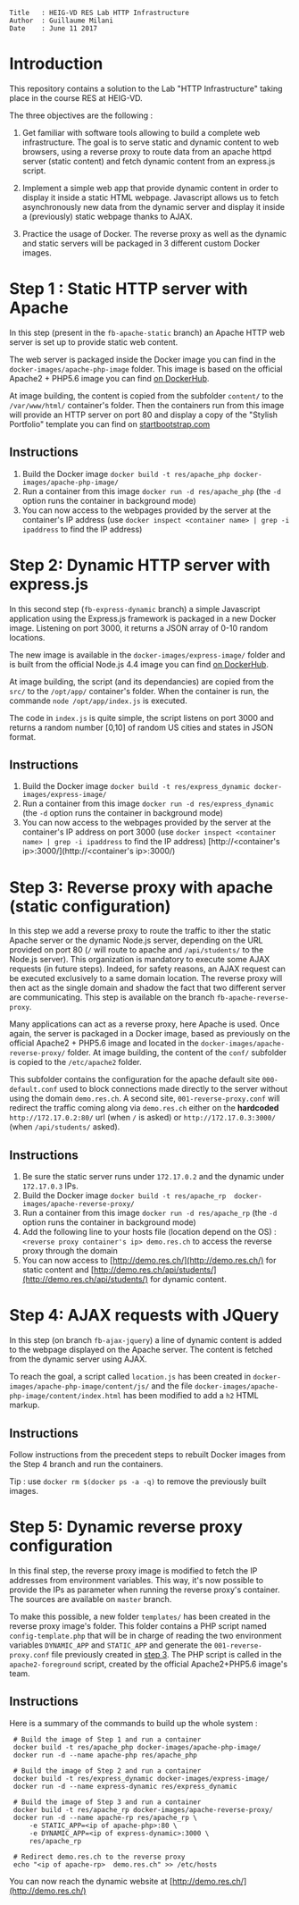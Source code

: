 ```
Title   : HEIG-VD RES Lab HTTP Infrastructure
Author  : Guillaume Milani
Date    : June 11 2017
```
# Introduction
This repository contains a solution to the Lab "HTTP Infrastructure" taking place in the course RES at HEIG-VD.

The three objectives are the following :
1. Get familiar with software tools allowing to build a complete web infrastructure. The goal is to serve static and dynamic content to web browsers, using a reverse proxy to route data from an apache httpd server (static content) and fetch dynamic content from an express.js script.

2. Implement a simple web app that provide dynamic content in order to display it inside a static HTML webpage. Javascript allows us to fetch asynchronously new data from the dynamic server and display it inside a (previously) static webpage thanks to AJAX.

3. Practice the usage of Docker. The reverse proxy as well as the dynamic and static servers will be packaged in 3 different custom Docker images.

# Step 1 : Static HTTP server with Apache
In this step (present in the `fb-apache-static` branch) an Apache HTTP web server is set up to provide static web content.

The web server is packaged inside the Docker image you can find in the `docker-images/apache-php-image` folder. This image is based on the official Apache2 + PHP5.6 image you can find [on DockerHub](https://hub.docker.com/_/php/).

At image building, the content is copied from the subfolder `content/` to the `/var/www/html/` container's folder. Then the containers run from this image will provide an HTTP server on port 80 and display a copy of the "Stylish Portfolio" template you can find on [startbootstrap.com](https://startbootstrap.com/template-overviews/stylish-portfolio/)

## Instructions
1. Build the Docker image `docker build -t res/apache_php docker-images/apache-php-image/`
2. Run a container from this image `docker run -d res/apache_php` (the `-d` option runs the container in background mode)
3. You can now access to the webpages provided by the server at the container's IP address (use `docker inspect <container name> | grep -i ipaddress` to find the IP address)

# Step 2: Dynamic HTTP server with express.js
In this second step (`fb-express-dynamic` branch) a simple Javascript application using the Express.js framework is packaged in a new Docker image. Listening on port 3000, it returns a JSON array of 0-10 random locations.

The new image is available in the `docker-images/express-image/` folder and is built from the official Node.js 4.4 image you can find [on DockerHub](https://hub.docker.com/_/node/).

At image building, the script (and its dependancies) are copied from the `src/` to the `/opt/app/` container's folder. When the container is run, the commande `node /opt/app/index.js` is executed.

The code in `index.js` is quite simple, the script listens on port 3000 and returns a random number [0,10] of random US cities and states in JSON format.

## Instructions
1. Build the Docker image `docker build -t res/express_dynamic docker-images/express-image/`
2. Run a container from this image `docker run -d res/express_dynamic` (the `-d` option runs the container in background mode)
3. You can now access to the webpages provided by the server at the container's IP address on port 3000 (use `docker inspect <container name> | grep -i ipaddress` to find the IP address) [http://<container's ip>:3000/](http://<container's ip>:3000/)

# Step 3: Reverse proxy with apache (static configuration)
In this step we add a reverse proxy to route the traffic to ither the static Apache server or the dynamic Node.js server, depending on the URL provided on port 80 (`/` will route to apache and `/api/students/` to the Node.js server). This organization is mandatory to execute some AJAX requests (in future steps). Indeed, for safety reasons, an AJAX request can be executed exclusively to a same domain location. The reverse proxy will then act as the single domain and shadow the fact that two different server are communicating. This step is available on the branch `fb-apache-reverse-proxy`.

Many applications can act as a reverse proxy, here Apache is used. Once again, the server is packaged in a Docker image, based as previously on the official Apache2 + PHP5.6 image and located in the `docker-images/apache-reverse-proxy/` folder. At image building, the content of the `conf/` subfolder is copied to the `/etc/apache2` folder.

This subfolder contains the configuration for the apache default site `000-default.conf` used to block connections made directly to the server without using the domain `demo.res.ch`. A second site, `001-reverse-proxy.conf` will redirect the traffic coming along via `demo.res.ch` either on the __hardcoded__ `http://172.17.0.2:80/` url (when `/` is asked) or `http://172.17.0.3:3000/` (when `/api/students/` asked).

## Instructions
1. Be sure the static server runs under `172.17.0.2` and the dynamic under `172.17.0.3` IPs.
1. Build the Docker image `docker build -t res/apache_rp  docker-images/apache-reverse-proxy/`
2. Run a container from this image `docker run -d res/apache_rp` (the `-d` option runs the container in background mode)
3. Add the following line to your hosts file (location depend on the OS) : `<reverse proxy container's ip> demo.res.ch` to access the reverse proxy through the domain
3. You can now access to [http://demo.res.ch/](http://demo.res.ch/) for static content and [http://demo.res.ch/api/students/](http://demo.res.ch/api/students/) for dynamic content.

# Step 4: AJAX requests with JQuery
In this step (on branch `fb-ajax-jquery`) a line of dynamic content is added to the webpage displayed on the Apache server. The content is fetched from the dynamic server using AJAX.

To reach the goal, a script called `location.js` has been created in `docker-images/apache-php-image/content/js/` and the file `docker-images/apache-php-image/content/index.html` has been modified to add a `h2` HTML markup.

## Instructions
Follow instructions from the precedent steps to rebuilt Docker images from the Step 4 branch and run the containers.

Tip : use `docker rm $(docker ps -a -q)` to remove the previously built images.

# Step 5: Dynamic reverse proxy configuration
In this final step, the reverse proxy image is modified to fetch the IP addresses from environment variables. This way, it's now possible to provide the IPs as parameter when running the reverse proxy's container. The sources are available on `master` branch.

To make this possible, a new folder `templates/` has been created in the reverse proxy image's folder. This folder contains a PHP script named `config-template.php` that will be in charge of reading the two environment variables `DYNAMIC_APP` and `STATIC_APP` and generate the `001-reverse-proxy.conf` file previously created in [step 3](#step-3-reverse-proxy-with-apache-static-configuration). The PHP script is called in the `apache2-foreground` script, created by the official Apache2+PHP5.6 image's team.

## Instructions
Here is a summary of the commands to build up the whole system :
```
 # Build the image of Step 1 and run a container
 docker build -t res/apache_php docker-images/apache-php-image/
 docker run -d --name apache-php res/apache_php

 # Build the image of Step 2 and run a container
 docker build -t res/express_dynamic docker-images/express-image/
 docker run -d --name express-dynamic res/express_dynamic

 # Build the image of Step 3 and run a container
 docker build -t res/apache_rp docker-images/apache-reverse-proxy/
 docker run -d --name apache-rp res/apache_rp \
     -e STATIC_APP=<ip of apache-php>:80 \
     -e DYNAMIC_APP=<ip of express-dynamic>:3000 \
     res/apache_rp

 # Redirect demo.res.ch to the reverse proxy
 echo "<ip of apache-rp>  demo.res.ch" >> /etc/hosts
```

You can now reach the dynamic website at [http://demo.res.ch/](http://demo.res.ch/)
